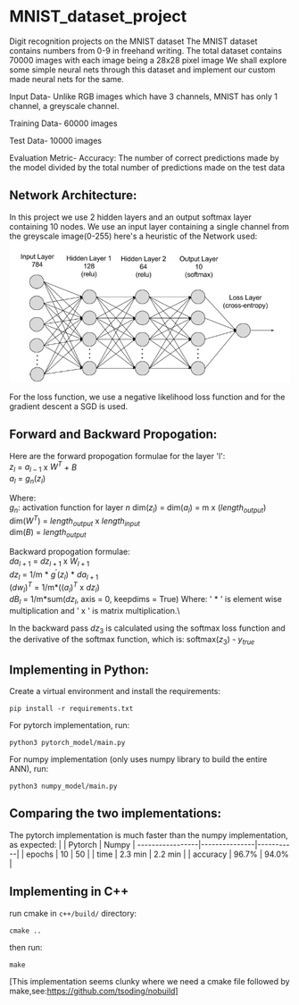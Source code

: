 # MNIST_dataset_project

Digit recognition projects on the MNIST dataset
The MNIST dataset contains numbers from 0-9 in freehand writing.
The total dataset contains 70000 images with each image being a 28x28 pixel image
We shall explore some simple neural nets through this dataset and implement our custom made neural nets for the same.

Input Data-
Unlike RGB images which have 3 channels, MNIST has only 1 channel, a greyscale channel.

Training Data-
60000 images

Test Data-
10000 images

Evaluation Metric-
Accuracy: The number of correct predictions made by the model divided by the total number of predictions made on the test data

## Network Architecture:
In this project we use 2 hidden layers and an output softmax layer containing 10 nodes.
We use an input layer containing a single channel from the greyscale image(0-255)
here's a heuristic of the Network used:
![Digit_rec](https://github.com/ashrithjacob/MNIST_dataset/blob/master/images/Digit_rec.png?raw=true)

For the loss function, we use a negative likelihood loss function and for the gradient descent a SGD is used.

## Forward and Backward Propogation:
Here are the forward propogation formulae for the layer 'l':\
$z_{l}$ = $a_{l-1}$ x $W^{T}$ + $B$ \
$a_{l}$ = $g_{n}$($z_{l}$)

Where: \
$g_{n}$: activation function for layer $n$
dim($z_{l}$) = dim($a_{l}$) = m x ($length_{output}$) \
dim($W^{T}$) = $length_{output}$ x $length_{input}$ \
dim($B$) = $length_{output}$

Backward propogation formulae: \
$da_{l+1}$ = $dz_{l+1}$ x $W_{l+1}$ \
$dz_{l}$ = 1/m * $g^{'}$($z_{l}$) * $da_{l+1}$ \
$(dw_{l})^{T}$ = 1/m*($(a_{l})^{T}$ x $dz_{l}$) \
$dB_{l}$ = 1/m*sum($dz_{l}$, axis = 0, keepdims = True)
Where: ' * ' is element wise multiplication and ' x ' is matrix multiplication.\

In the backward pass $dz_{3}$ is calculated using the softmax loss function and the derivative of the softmax function, which is: softmax($z_{3}$) - $y_{true}$

## Implementing in Python:
Create a virtual environment and install the requirements:
```
pip install -r requirements.txt
```
For pytorch implementation, run:
```
python3 pytorch_model/main.py
```

For numpy implementation (only uses numpy library to build the entire ANN), run:
```
python3 numpy_model/main.py
```
## Comparing the two implementations:
The pytorch implementation is much faster than the numpy implementation, as expected:
|           |       Pytorch     |   Numpy   |
-----------------|---------------|-----------|
|   epochs       |       10      |  50       |
|   time        |       2.3 min      |  2.2 min     |
|   accuracy    |       96.7%       |  94.0%      |


## Implementing in C++
run cmake in `c++/build/` directory:
```
cmake ..
```
then run:
```
make
```
[This implementation seems clunky where we need a cmake file followed by make,see:https://github.com/tsoding/nobuild]
